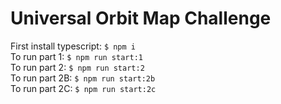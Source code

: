 # Universal Orbit Map Challenge

First install typescript: ```$ npm i```
<br>
To run part 1: ```$ npm run start:1```
<br>
To run part 2: ```$ npm run start:2```
<br>
To run part 2B: ```$ npm run start:2b```
<br>
To run part 2C: ```$ npm run start:2c```